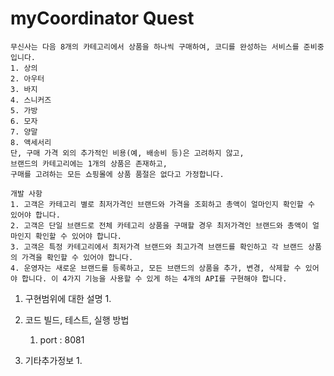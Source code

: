 # myCoordinator Quest
```text
무신사는 다음 8개의 카테고리에서 상품을 하나씩 구매하여, 코디를 완성하는 서비스를 준비중입니다. 
1. 상의
2. 아우터 
3. 바지
4. 스니커즈 
5. 가방
6. 모자
7. 양말
8. 액세서리
단, 구매 가격 외의 추가적인 비용(예, 배송비 등)은 고려하지 않고, 
브랜드의 카테고리에는 1개의 상품은 존재하고, 
구매를 고려하는 모든 쇼핑몰에 상품 품절은 없다고 가정합니다.

개발 사항
1. 고객은 카테고리 별로 최저가격인 브랜드와 가격을 조회하고 총액이 얼마인지 확인할 수 있어야 합니다.
2. 고객은 단일 브랜드로 전체 카테고리 상품을 구매할 경우 최저가격인 브랜드와 총액이 얼마인지 확인할 수 있어야 합니다.
3. 고객은 특정 카테고리에서 최저가격 브랜드와 최고가격 브랜드를 확인하고 각 브랜드 상품의 가격을 확인할 수 있어야 합니다.
4. 운영자는 새로운 브랜드를 등록하고, 모든 브랜드의 상품을 추가, 변경, 삭제할 수 있어야 합니다. 이 4가지 기능을 사용할 수 있게 하는 4개의 API를 구현해야 합니다.
```

1. 구현범위에 대한 설명
   1. 


2. 코드 빌드, 테스트, 실행 방법
   1. port : 8081


3. 기타추가정보
   1. 